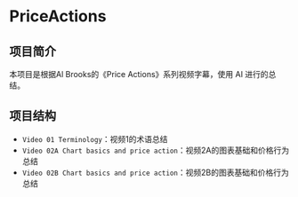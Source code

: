 # PriceActions

## 项目简介

本项目是根据Al Brooks的《Price Actions》系列视频字幕，使用 AI 进行的总结。

## 项目结构

- `Video 01 Terminology`：视频1的术语总结
- `Video 02A Chart basics and price action`：视频2A的图表基础和价格行为总结
- `Video 02B Chart basics and price action`：视频2B的图表基础和价格行为总结


